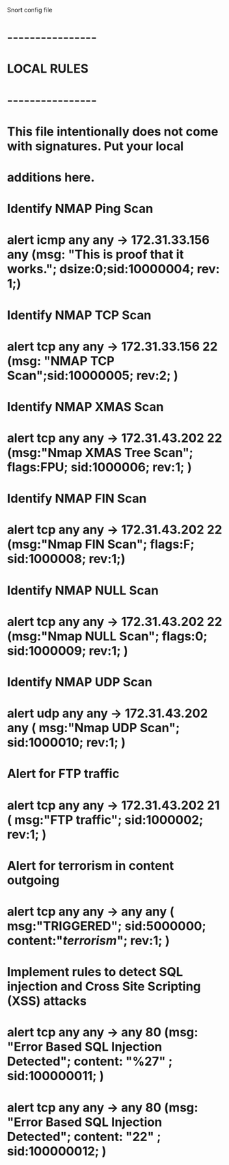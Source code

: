 Snort config file

# ----------------
# LOCAL RULES
# ----------------
# This file intentionally does not come with signatures.  Put your local
# additions here.

# Identify NMAP Ping Scan
# alert icmp any any -> 172.31.33.156 any (msg: "This is proof that it works."; dsize:0;sid:10000004; rev: 1;)

# Identify NMAP TCP Scan
# alert tcp any any -> 172.31.33.156  22 (msg: "NMAP TCP Scan";sid:10000005; rev:2; )

# Identify NMAP XMAS Scan
# alert tcp any any -> 172.31.43.202 22 (msg:"Nmap XMAS Tree Scan"; flags:FPU; sid:1000006; rev:1; )

# Identify NMAP FIN Scan
# alert tcp any any -> 172.31.43.202 22 (msg:"Nmap FIN Scan"; flags:F; sid:1000008; rev:1;)

# Identify NMAP NULL Scan
# alert tcp any any -> 172.31.43.202 22 (msg:"Nmap NULL Scan"; flags:0; sid:1000009; rev:1; )

# Identify NMAP UDP Scan
# alert udp any any -> 172.31.43.202 any ( msg:"Nmap UDP Scan"; sid:1000010; rev:1; )

# Alert for FTP traffic
# alert tcp any any -> 172.31.43.202 21 ( msg:"FTP traffic"; sid:1000002; rev:1; )

# Alert for terrorism in content outgoing
# alert tcp any any -> any any ( msg:"TRIGGERED"; sid:5000000; content:"_terrorism_"; rev:1; )

# Implement rules to detect SQL injection and Cross Site Scripting (XSS) attacks
# alert tcp any any -> any 80 (msg: "Error Based SQL Injection Detected"; content: "%27" ; sid:100000011; )
# alert tcp any any -> any 80 (msg: "Error Based SQL Injection Detected"; content: "22" ; sid:100000012; )

